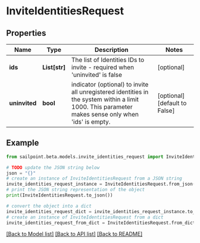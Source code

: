 # InviteIdentitiesRequest


## Properties

Name | Type | Description | Notes
------------ | ------------- | ------------- | -------------
**ids** | **List[str]** | The list of Identities IDs to invite - required when &#39;uninvited&#39; is false | [optional] 
**uninvited** | **bool** | indicator (optional) to invite all unregistered identities in the system within a limit 1000. This parameter makes sense only when &#39;ids&#39; is empty. | [optional] [default to False]

## Example

```python
from sailpoint.beta.models.invite_identities_request import InviteIdentitiesRequest

# TODO update the JSON string below
json = "{}"
# create an instance of InviteIdentitiesRequest from a JSON string
invite_identities_request_instance = InviteIdentitiesRequest.from_json(json)
# print the JSON string representation of the object
print(InviteIdentitiesRequest.to_json())

# convert the object into a dict
invite_identities_request_dict = invite_identities_request_instance.to_dict()
# create an instance of InviteIdentitiesRequest from a dict
invite_identities_request_from_dict = InviteIdentitiesRequest.from_dict(invite_identities_request_dict)
```
[[Back to Model list]](../README.md#documentation-for-models) [[Back to API list]](../README.md#documentation-for-api-endpoints) [[Back to README]](../README.md)


